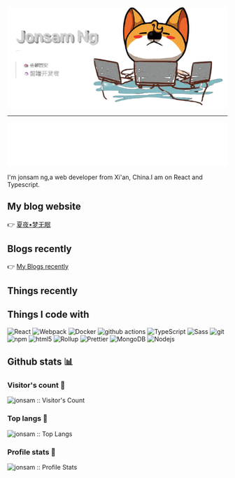 
<!-- banner -->
<!-- <div style="position: relative;width: 100%;height:300px;box-shadow:-4px -4px 6px #00000010">
  <div style='position: absolute;border:none;top:4rem;left:2rem;z-index:-1'>
    <h1 style="font-size: 3.5rem;;font-weight:600;text-shadow:4px 4px 6px #eee;">Jonsam Ng</h1>
    <h2 style="font-size:14px;border-left:3px solid #fff;padding:0;padding-left:1.5rem;">💒&nbsp;坐标西安</br><span style="font-size:18px;"><span style="font-size:14px">🦄&nbsp;</span>前端开发者</span></h2>
  </div>
  <img src="./assets/programmer.png" style='z-index:2;opacity:1;position:absolute;bottom:0;right:0;'/>
</div> -->

<a href='https://github.com/jonsam-ng?tab=repositories'>
  <img src='./assets/banner.png' alt="Jonsam Ng">
</a>

----

![welcome-image](./assets/welcome.svg)

 I'm jonsam ng,a web developer from Xi'an, China.I am on React and Typescript.

## My blog website

👉 [夏夜•梦无眠](https://www.jonsam.site/)

## Blogs recently

👉 [My Blogs recently](./articles.md)

## Things recently

## Things I code with

<p>
  <img alt="React" src="https://img.shields.io/badge/-React-45b8d8?style=flat-square&logo=react&logoColor=white" />
  <img alt="Webpack" src="https://img.shields.io/badge/-Webpack-8DD6F9?style=flat-square&logo=webpack&logoColor=white" /> 
  <img alt="Docker" src="https://img.shields.io/badge/-Docker-46a2f1?style=flat-square&logo=docker&logoColor=white" />
  <img alt="github actions" src="https://img.shields.io/badge/-Github_Actions-2088FF?style=flat-square&logo=github-actions&logoColor=white" />
  <img alt="TypeScript" src="https://img.shields.io/badge/-TypeScript-007ACC?style=flat-square&logo=typescript&logoColor=white" />
  <img alt="Sass" src="https://img.shields.io/badge/-Sass-CC6699?style=flat-square&logo=sass&logoColor=white" />
  <img alt="git" src="https://img.shields.io/badge/-Git-F05032?style=flat-square&logo=git&logoColor=white" />
  <img alt="npm" src="https://img.shields.io/badge/-NPM-CB3837?style=flat-square&logo=npm&logoColor=white" />
  <img alt="html5" src="https://img.shields.io/badge/-HTML5-E34F26?style=flat-square&logo=html5&logoColor=white" />
  <img alt="Rollup" src="https://img.shields.io/badge/-Rollup-EC4A3F?style=flat-square&logo=rollup.js&logoColor=white" />
  <img alt="Prettier" src="https://img.shields.io/badge/-Prettier-F7B93E?style=flat-square&logo=prettier&logoColor=white" />
  <img alt="MongoDB" src="https://img.shields.io/badge/-MongoDB-13aa52?style=flat-square&logo=mongodb&logoColor=white" />
  <img alt="Nodejs" src="https://img.shields.io/badge/-Nodejs-43853d?style=flat-square&logo=Node.js&logoColor=white" />
</p>

## Github stats :bar_chart:

### Visitor's count :eyes:

<img src="https://profile-counter.glitch.me/{jonsam-ng}/count.svg" alt="jonsam :: Visitor's Count" />

### Top langs :tongue:

<img src="https://github-readme-stats.vercel.app/api/top-langs/?username=jonsam-ng&langs_count=10&theme=tokyonight" alt="jonsam :: Top Langs" />

### Profile stats :musical_keyboard:

<img src="https://github-readme-stats.vercel.app/api?username=jonsam-ng&show_icons=true&theme=synthwave" alt="jonsam :: Profile Stats" />

<!--
- 🔭 I’m currently working on ...
- 🌱 I’m currently learning ...
- 👯 I’m looking to collaborate on ...
- 🤔 I’m looking for help with ...
- 💬 Ask me about ...
- 📫 How to reach me: ...
- 😄 Pronouns: ...
- ⚡ Fun fact: ...
-->

